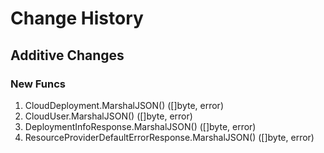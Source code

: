 # Change History

## Additive Changes

### New Funcs

1. CloudDeployment.MarshalJSON() ([]byte, error)
1. CloudUser.MarshalJSON() ([]byte, error)
1. DeploymentInfoResponse.MarshalJSON() ([]byte, error)
1. ResourceProviderDefaultErrorResponse.MarshalJSON() ([]byte, error)

